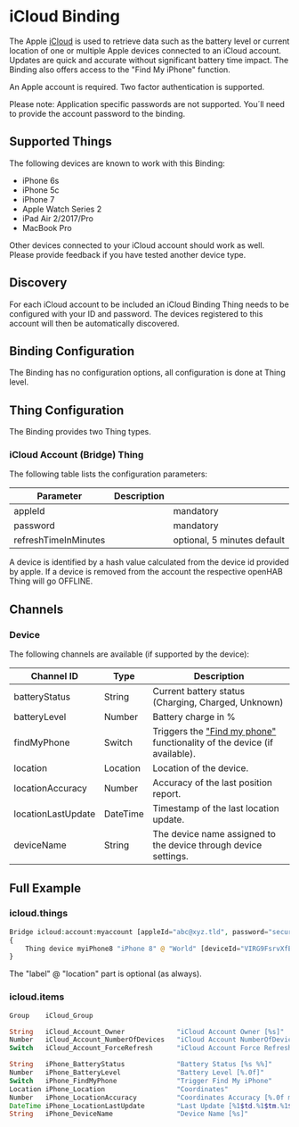 # iCloud Binding

The Apple [iCloud](https://www.apple.com/icloud/) is used to retrieve data such as the battery level or current location of one or multiple Apple devices connected to an iCloud account.
Updates are quick and accurate without significant battery time impact.
The Binding also offers access to the "Find My iPhone" function.

An Apple account is required. Two factor authentication is supported.

Please note: Application specific passwords are not supported.
You´ll need to provide the account password to the binding.

## Supported Things

The following devices are known to work with this Binding:

* iPhone 6s
* iPhone 5c
* iPhone 7
* Apple Watch Series 2
* iPad Air 2/2017/Pro
* MacBook Pro

Other devices connected to your iCloud account should work as well.
Please provide feedback if you have tested another device type.

## Discovery

For each iCloud account to be included an iCloud Binding Thing needs to be configured with your ID and password.
The devices registered to this account will then be automatically discovered.

## Binding Configuration

The Binding has no configuration options, all configuration is done at Thing level.

## Thing Configuration

The Binding provides two Thing types.

### iCloud Account (Bridge) Thing

The following table lists the configuration parameters:

| Parameter            | Description |                             |
|----------------------|-------------|-----------------------------|
| appleId              |             | mandatory                   |
| password             |             | mandatory                   |
| refreshTimeInMinutes |             | optional, 5 minutes default |

A device is identified by a hash value calculated from the device id provided by apple.
If a device is removed from the account the respective openHAB Thing will go OFFLINE.

## Channels

### Device

The following channels are available (if supported by the device):

| Channel ID         | Type     | Description                                                                                                                                 |
|--------------------|----------|---------------------------------------------------------------------------------------------------------------------------------------------|
| batteryStatus      | String   | Current battery status (Charging, Charged, Unknown)                                                                                         |
| batteryLevel       | Number   | Battery charge in %                                                                                                                         |
| findMyPhone        | Switch   | Triggers the ["Find my phone"](https://support.apple.com/explore/find-my-iphone-ipad-mac-watch) functionality of the device (if available). |
| location           | Location | Location of the device.                                                                                                                     |
| locationAccuracy   | Number   | Accuracy of the last position report.                                                                                                       |
| locationLastUpdate | DateTime | Timestamp of the last location update.                                                                                                      |
| deviceName         | String   | The device name assigned to the device through device settings.                                                                             |

## Full Example

### icloud.things

```php
Bridge icloud:account:myaccount [appleId="abc@xyz.tld", password="secure", refreshTimeInMinutes=5, googleAPIKey="abc123"]
{
    Thing device myiPhone8 "iPhone 8" @ "World" [deviceId="VIRG9FsrvXfE90ewVBA1H5swtwEQePdXVjHq3Si6pdJY2Cjro8QlreHYVGSUzuWV"]
}
```

The "label" @ "location" part is optional (as always).

### icloud.items

```php
Group    iCloud_Group

String   iCloud_Account_Owner             "iCloud Account Owner [%s]"                    (iCloud_Group) {channel="icloud:account:myaccount:owner"}
Number   iCloud_Account_NumberOfDevices   "iCloud Account NumberOfDevices [%d]"          (iCloud_Group) {channel="icloud:account:myaccount:numberOfDevices"}
Switch   iCloud_Account_ForceRefresh      "iCloud Account Force Refresh"                 (iCloud_Group) {channel="icloud:account:myaccount:refresh"}

String   iPhone_BatteryStatus             "Battery Status [%s %%]"             <battery> (iCloud_Group) {channel="icloud:device:myaccount:myiPhone8:batteryStatus"}
Number   iPhone_BatteryLevel              "Battery Level [%.0f]"               <battery> (iCloud_Group) {channel="icloud:device:myaccount:myiPhone8:batteryLevel"}
Switch   iPhone_FindMyPhone               "Trigger Find My iPhone"                       (iCloud_Group) {channel="icloud:device:myaccount:myiPhone8:findMyPhone"}
Location iPhone_Location                  "Coordinates"                                  (iCloud_Group) {channel="icloud:device:myaccount:myiPhone8:location"}
Number   iPhone_LocationAccuracy          "Coordinates Accuracy [%.0f m]"                (iCloud_Group) {channel="icloud:device:myaccount:myiPhone8:locationAccuracy"}
DateTime iPhone_LocationLastUpdate        "Last Update [%1$td.%1$tm.%1$tY, %1$tH:%1$tM]" (iCloud_Group) {channel="icloud:device:myaccount:myiPhone8:locationLastUpdate"}
String   iPhone_DeviceName                "Device Name [%s]"                             (iCloud_Group) {channel="icloud:device:myaccount:myiPhone8:deviceName"}
```